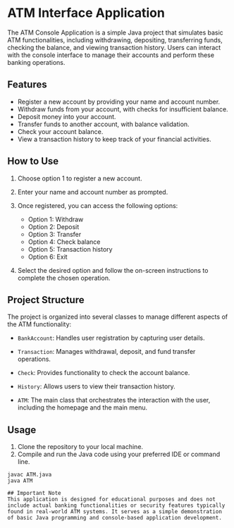 # ATM Interface Application

The ATM Console Application is a simple Java project that simulates basic ATM functionalities, including withdrawing, depositing, transferring funds, checking the balance, and viewing transaction history. Users can interact with the console interface to manage their accounts and perform these banking operations.

## Features

- Register a new account by providing your name and account number.
- Withdraw funds from your account, with checks for insufficient balance.
- Deposit money into your account.
- Transfer funds to another account, with balance validation.
- Check your account balance.
- View a transaction history to keep track of your financial activities.

## How to Use

1. Choose option 1 to register a new account.
2. Enter your name and account number as prompted.
3. Once registered, you can access the following options:
   - Option 1: Withdraw
   - Option 2: Deposit
   - Option 3: Transfer
   - Option 4: Check balance
   - Option 5: Transaction history
   - Option 6: Exit

4. Select the desired option and follow the on-screen instructions to complete the chosen operation.

## Project Structure

The project is organized into several classes to manage different aspects of the ATM functionality:

- `BankAccount`: Handles user registration by capturing user details.

- `Transaction`: Manages withdrawal, deposit, and fund transfer operations.

- `Check`: Provides functionality to check the account balance.

- `History`: Allows users to view their transaction history.

- `ATM`: The main class that orchestrates the interaction with the user, including the homepage and the main menu.

## Usage

1. Clone the repository to your local machine.
2. Compile and run the Java code using your preferred IDE or command line.

```shell
javac ATM.java
java ATM

## Important Note
This application is designed for educational purposes and does not include actual banking functionalities or security features typically found in real-world ATM systems. It serves as a simple demonstration of basic Java programming and console-based application development.
